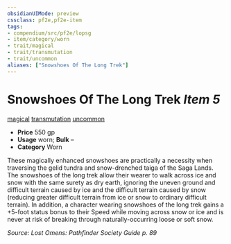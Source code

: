```yaml
---
obsidianUIMode: preview
cssclass: pf2e,pf2e-item
tags:
- compendium/src/pf2e/lopsg
- item/category/worn
- trait/magical
- trait/transmutation
- trait/uncommon
aliases: ["Snowshoes Of The Long Trek"]
---
```

# Snowshoes Of The Long Trek *Item 5*  
[magical](/rules/traits/magical.md)  [transmutation](/rules/traits/transmutation.md)  [uncommon](/rules/traits/uncommon.md)  

- **Price** 550 gp
- **Usage** worn; **Bulk** –
- **Category** Worn

These magically enhanced snowshoes are practically a necessity when traversing the gelid tundra and snow-drenched taiga of the Saga Lands. The snowshoes of the long trek allow their wearer to walk across ice and snow with the same surety as dry earth, ignoring the uneven ground and difficult terrain caused by ice and the difficult terrain caused by snow (reducing greater difficult terrain from ice or snow to ordinary difficult terrain). In addition, a character wearing snowshoes of the long trek gains a +5-foot status bonus to their Speed while moving across snow or ice and is never at risk of breaking through naturally-occurring loose or soft snow.

*Source: Lost Omens: Pathfinder Society Guide p. 89*
